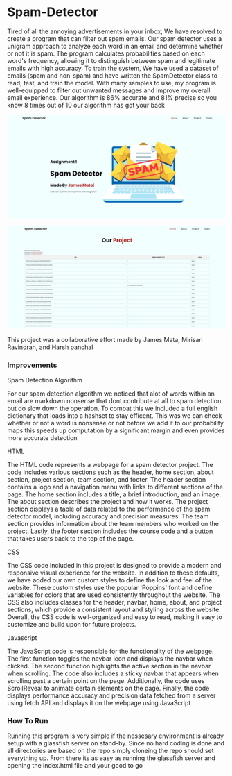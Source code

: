 # Spam-Detector

Tired of all the annoying advertisements in your inbox, We have resolved to create a program that can filter out spam emails. Our spam detector uses a unigram approach to analyze each word in an email and determine whether or not it is spam. The program calculates probabilities based on each word's frequency, allowing it to distinguish between spam and legitimate emails with high accuracy. To train the system, We have used a dataset of emails (spam and non-spam) and have written the SpamDetector class to read, test, and train the model. With many samples to use, my program is well-equipped to filter out unwanted messages and improve my overall email experience. Our algorithm is 86% accurate and 81% precise so you know 8 times out of 10 our algorithm has got your back

![Screenshot](projectphoto1.jpg)

![Screenshot](projectphoto.jpg)

This project was a collaborative effort made by James Mata, Mirisan Ravindran, and Harsh panchal

### Improvements

Spam Detection Algorithm

For our spam detection algorithm we noticed that alot of words within an email are markdown nonsense that dont contribute at all to spam detection but do slow down the operation. To combat this we included a full english dictionary that loads into a hashset to stay efficent. This was we can check whether or not a word is nonsense or not before we add it to our probability maps this speeds up computation by a significant margin and even provides more accurate detection

HTML

The HTML code represents a webpage for a spam detector project. The code includes various sections such as the header, home section, about section, project section, team section, and footer. The header section contains a logo and a navigation menu with links to different sections of the page. The home section includes a title, a brief introduction, and an image. The about section describes the project and how it works. The project section displays a table of data related to the performance of the spam detector model, including accuracy and precision measures. The team section provides information about the team members who worked on the project. Lastly, the footer section includes the course code and a button that takes users back to the top of the page.

CSS

The CSS code included in this project is designed to provide a modern and responsive visual experience for the website. In addition to these defaults, we have added our own custom styles to define the look and feel of the website. These custom styles use the popular 'Poppins' font and define variables for colors that are used consistently throughout the website. The CSS also includes classes for the header, navbar, home, about, and project sections, which provide a consistent layout and styling across the website. Overall, the CSS code is well-organized and easy to read, making it easy to customize and build upon for future projects.

Javascript

The JavaScript code is responsible for the functionality of the webpage. The first function toggles the navbar icon and displays the navbar when clicked. The second function highlights the active section in the navbar when scrolling. The code also includes a sticky navbar that appears when scrolling past a certain point on the page. Additionally, the code uses ScrollReveal to animate certain elements on the page. Finally, the code displays performance accuracy and precision data fetched from a server using fetch API and displays it on the webpage using JavaScript

### How To Run

Running this program is very simple if the nessesary environment is already setup with a glassfish server on stand-by. Since no hard coding is done and all directories are based on the repo simply cloneing the repo should set everything up. From there its as easy as running the glassfish server and opening the index.html file and your good to go
